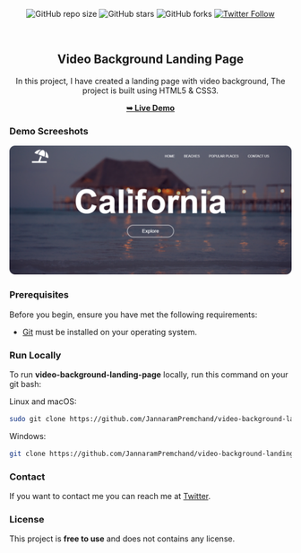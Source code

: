 <div align="center">
  
  ![GitHub repo size](https://img.shields.io/github/repo-size/JannaramPremchand/video-background-landing-page)
  ![GitHub stars](https://img.shields.io/github/stars/JannaramPremchand/video-background-landing-page)
  ![GitHub forks](https://img.shields.io/github/forks/JannaramPremchand/video-background-landing-page?style=social)
  [![Twitter Follow](https://img.shields.io/twitter/follow/geekyprashant?style=social)](https://twitter.com/intent/follow?screen_name=geekyprashant)
 
  <br />

  <h2 align="center">Video Background Landing Page</h2>

  In this project, I have created a landing page with video background, The project is built using HTML5 & CSS3.

  <a href="https://JannaramPremchand.github.io/video-background-landing-page/"><strong>➥ Live Demo</strong></a>

</div>

### Demo Screeshots

![Video Background Landing Page Desktop Demo](./readme-images/Video-Background.png "Desktop Demo")

### Prerequisites

Before you begin, ensure you have met the following requirements:

* [Git](https://git-scm.com/downloads "Download Git") must be installed on your operating system.

### Run Locally

To run **video-background-landing-page** locally, run this command on your git bash:

Linux and macOS:

```bash
sudo git clone https://github.com/JannaramPremchand/video-background-landing-page.git
```

Windows:

```bash
git clone https://github.com/JannaramPremchand/video-background-landing-page.git
```

### Contact

If you want to contact me you can reach me at [Twitter](https://www.twitter.com/geekyprashant).

### License

This project is **free to use** and does not contains any license.

